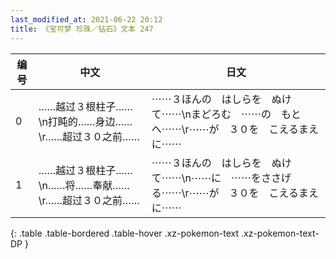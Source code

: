 ```yaml
---
last_modified_at: 2021-06-22 20:12
title: 《宝可梦 珍珠／钻石》文本 247
---
```

| 编号 | 中文 | 日文 |
| ---- | ---- | ---- |
| 0 | ……越过３根柱子……\n打盹的……身边……\r……超过３０之前…… | ⋯⋯３ほんの　はしらを　ぬけて⋯⋯\nまどろむ　⋯⋯の　もとへ⋯⋯\r⋯⋯が　３０を　こえるまえに⋯⋯ |
| 1 | ……越过３根柱子……\n……将……奉献……\r……超过３０之前…… | ⋯⋯３ほんの　はしらを　ぬけて⋯⋯\n⋯⋯に　⋯⋯をささげる⋯⋯\r⋯⋯が　３０を　こえるまえに⋯⋯ |
{: .table .table-bordered .table-hover .xz-pokemon-text .xz-pokemon-text-DP }